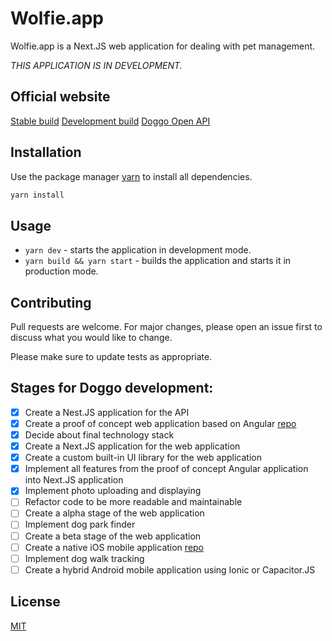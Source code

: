 # Wolfie.app

Wolfie.app is a Next.JS web application for dealing with pet management.

_THIS APPLICATION IS IN DEVELOPMENT._

## Official website
[Stable build](https://wolfie.app)
[Development build](https://next.wolfie.app)
[Doggo Open API](https://api.wolfie.app)

## Installation
Use the package manager [yarn](https://yarnpkg.com) to install all dependencies.

```bash
yarn install
```

## Usage
* `yarn dev` - starts the application in development mode.
* `yarn build && yarn start` - builds the application and starts it in production mode.

## Contributing
Pull requests are welcome. For major changes, please open an issue first to discuss what you would like to change.

Please make sure to update tests as appropriate.

## Stages for Doggo development:
* [x] Create a Nest.JS application for the API
* [x] Create a proof of concept web application based on Angular [repo](https://github.com/amadeuszblanik/doggo-frontend-poc)
* [x] Decide about final technology stack
* [x] Create a Next.JS application for the web application
* [x] Create a custom built-in UI library for the web application
* [x] Implement all features from the proof of concept Angular application into Next.JS application
* [x] Implement photo uploading and displaying
* [ ] Refactor code to be more readable and maintainable
* [ ] Create a alpha stage of the web application
* [ ] Implement dog park finder
* [ ] Create a beta stage of the web application
* [ ] Create a native iOS mobile application [repo](https://github.com/amadeuszblanik/doggo-ios)
* [ ] Implement dog walk tracking
* [ ] Create a hybrid Android mobile application using Ionic or Capacitor.JS

## License
[MIT](https://choosealicense.com/licenses/mit/)
